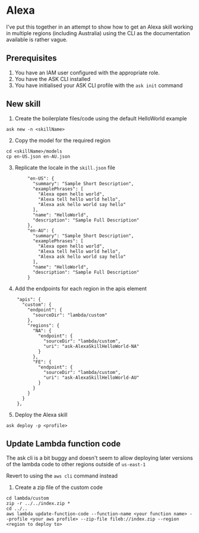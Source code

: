# Alexa

I've put this together in an attempt to show how to get an Alexa skill working in multiple regions (including Australia) using the CLI as the documentation available is rather vague.

## Prerequisites
1. You have an IAM user configured with the appropriate role.
1. You have the ASK CLI installed
1. You have initialised your ASK CLI profile with the `ask init` command

## New skill
1. Create the boilerplate files/code using the default HelloWorld example

```
ask new -n <skillName>
```

2. Copy the model for the required region

```
cd <skillName>/models
cp en-US.json en-AU.json
```
3. Replicate the locale in the `skill.json` file


```
        "en-US": {
          "summary": "Sample Short Description",
          "examplePhrases": [
            "Alexa open hello world",
            "Alexa tell hello world hello",
            "Alexa ask hello world say hello"
          ],
          "name": "HelloWorld",
          "description": "Sample Full Description"
        },
        "en-AU": {
          "summary": "Sample Short Description",
          "examplePhrases": [
            "Alexa open hello world",
            "Alexa tell hello world hello",
            "Alexa ask hello world say hello"
          ],
          "name": "HelloWorld",
          "description": "Sample Full Description"
        }

```
4. Add the endpoints for each region in the apis element
```
    "apis": {
      "custom": {
        "endpoint": {
          "sourceDir": "lambda/custom"
        },
        "regions": {
          "NA": {
            "endpoint": {
              "sourceDir": "lambda/custom",
              "uri": "ask-AlexaSkillHelloWorld-NA"
            }
          },
          "FE": {
            "endpoint": {
              "sourceDir": "lambda/custom",
              "uri": "ask-AlexaSkillHelloWorld-AU"
            }
          }
        }
      }
    },

```
5. Deploy the Alexa skill
```
ask deploy -p <profile>
```

## Update Lambda function code
The ask cli is a bit buggy and doesn't seem to allow deploying later versions of the lambda code to other regions outside of `us-east-1`

Revert to using the `aws cli` command instead
1. Create a zip file of the custom code
```
cd lambda/custom
zip -r ../../index.zip *
cd ../..
aws lambda update-function-code --function-name <your function name> --profile <your aws profile> --zip-file fileb://index.zip --region <region to deploy to>
```